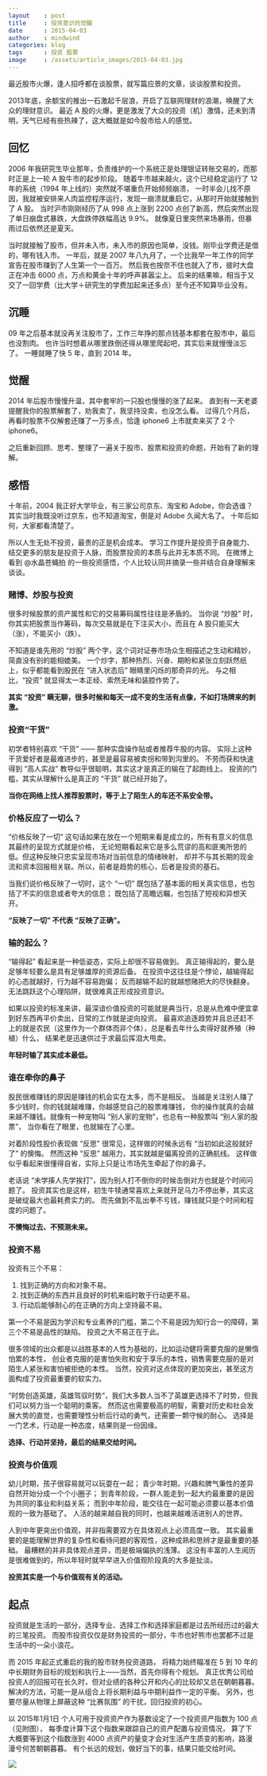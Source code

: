 ```yaml
---
layout    : post
title     : 投资意识的觉醒
date      : 2015-04-03
author    : mindwind
categories: blog
tags      : 投资 股票
image     : /assets/article_images/2015-04-03.jpg
---
```



最近股市火爆，逢人招呼都在谈股票，就写篇应景的文章，谈谈股票和投资。

2013年底，余额宝的推出一石激起千层浪，开启了互联网理财的浪潮，唤醒了大众的理财意识。
最近 A 股的火爆，更是激发了大众的投资（机）激情，还未到清明，天气已经有些热辣了，这大概就是如今股市给人的感觉。


## 回忆
2006 年我研究生毕业那年，负责维护的一个系统正是处理银证转账交易的，而那时正是上一轮 A 股牛市的起步阶段。
随着牛市越来越火，这个已经稳定运行了 12 年的系统（1994 年上线的）突然就不堪重负开始频频崩溃，
一时半会儿找不原因，我就被安排来人肉监控程序运行，发现一崩溃就重启它，从那时开始就接触到了 A 股。
当时沪市刚刚经历了从 998 点上涨到 2200 点创了新高，然后突然出现了单日崩盘式暴跌，大盘跌停跌幅高达 9.9%。
就像夏日里突然来场暴雨，但暴雨过后依然还是夏天。

当时就接触了股市，但并未入市，未入市的原因也简单，没钱。刚毕业学费还是借的，哪有钱入市。
一年后，就是 2007 年八九月了，一个比我早一年工作的同学宣告在股市赚到了人生第一个一百万。
然后我也按奈不住也就入了市，彼时大盘正在冲击 6000 点，万点和黄金十年的呼声甚嚣尘上。
后来的结果嘛，相当于又交了一回学费（比大学＋研究生的学费加起来还多点）至今还不知算毕业没有。


## 沉睡
09 年之后基本就没再关注股市了，工作三年挣的那点钱基本都套在股市中，最后也没割肉。
也许当时想着从哪里跌倒还得从哪里爬起吧，其实后来就慢慢淡忘了。
一睡就睡了快 5 年，直到 2014 年。


## 觉醒
2014 年后股市慢慢升温，其中套牢的一只股也慢慢的涨了起来。
直到有一天老婆提醒我你的股票解套了，劝我卖了，我坚持没卖，也没怎么看。
过得几个月后，再看时股票不仅解套还赚了一万多点，恰逢 iphone6 上市就卖来买了 2 个 iphone6。

之后重新回顾、思考、整理了一遍关于股市、股票和投资的命题，开始有了新的理解。


## 感悟
十年前，2004 我正好大学毕业，有三家公司京东、淘宝和 Adobe，你会选谁？
其实当时我既没听过京东，也不知道淘宝，倒是对 Adobe 久闻大名了。
十年后如何，大家都看清楚了。

所以人生无处不投资，最贵的正是机会成本。
学习工作提升是投资于自身能力、结交更多的朋友是投资于人脉，而股票投资的本质与此并无本质不同。
在微博上看到 @水晶苍蝇拍 的一些投资感悟，个人比较认同并摘录一些并结合自身理解来谈谈。


### 赌博、炒股与投资
很多时候股票的资产属性和它的交易筹码属性往往是矛盾的。
当你说 “炒股” 时，你其实把股票当作筹码，每次交易就是在下注买大小，而且在 A 股只能买大（涨），不能买小（跌）。

不知道是谁先用的 “炒股” 两个字，这个词对证券市场众生相描述之生动和精妙，简直没有别的能相媲美。
一个炒字，那种热烈、兴奋、期盼和紧张立刻跃然纸上，似乎都能看到股民在 “进入状态后” 眼睛里闪烁的那奇异的光。
与之相比，“投资” 就显得太一本正经、索然无味和装腔作势了。

__其实 “投资” 瞒无聊，很多时候和每天一成不变的生活有点像，不如打场牌来的刺激。__


### 投资“干货”
初学者特别喜欢 “干货” —— 那种实盘操作贴或者推荐牛股的内容。
实际上这种干货爱好者是最难进步的，甚至是最容易被卖拐和带到沟里的。
不劳而获和快速得到 “高人实战” 教导似乎很聪明，其实这才是真正的输在了起跑线上。
投资的门槛，其实从理解什么是真正的 “干货” 就已经开始了。

__当你在网络上找人推荐股票时，等于上了陌生人的车还不系安全带。__


### 价格反应了一切么？
“价格反映了一切” 这句话如果在放在一个短期来看是成立的，所有有意义的信息其最终的呈现方式就是价格，
无论短期看起来它是多么荒谬的高和匪夷所思的低。但这种反映只忠实呈现市场对当前信息的情绪映射，
却并不与其长期的现金流和资本回报相关联。所以，前者是趋势的核心，后者是投资的基石。

当我们说价格反映了一切时，这个 “一切” 既包括了基本面的相关真实信息，也包括了不实的信息或者夸大的信息；
既包括了高瞻远瞩，也包括了短视和异想天开。

__“反映了一切” 不代表 “反映了正确”。__


### 输的起么？
“输得起” 看起来是一种低姿态，实际上却很不容易做到。
真正输得起的，要么是足够年轻要么是具有足够雄厚的资源后备。
在投资中这往往是个悖论，越输得起的心态就越好，行为越不容易跑偏；
反而越输不起的就越想赌把大的尽快翻身。无法跳跃这个心理陷阱，就很难真正形成投资意识。

如果以投资的标准来讲，最深谙价值投资的可能就是典当行，总是从危难中便宜拿到好东西再平价卖出，日常的工作就是逆向投资。
最喜欢追逐趋势并且总还赶不上的就是农民（这里作为一个群体而非个体），总是看去年什么卖得好就养殖（种植）什么，
结果老是迅速供过于求最后挥泪大甩卖。

__年轻时输了其实成本最低。__


### 谁在牵你的鼻子
股民很难赚钱的原因是赚钱的机会实在太多，而不是相反。
当越是关注别人赚了多少钱时，你的钱就越难赚，你越感觉自己的股票难赚钱，
你的操作就真的会越来越不赚钱。就像有一种宠物叫 “别人家的宠物”，也总有一种股票叫 “别人家的股票”，
当你看在了眼里，也就输在了心里。

对着阶段性股价表现做 “反思” 很常见，这样做的时候永远有 “当初如此这般就好了” 的懊悔。
然而这种 “反思” 越用力，其实就越是偏离投资的正确航线。
这样做似乎看起来很懂得自省，实际上只是让市场先生牵起了你的鼻子。

老话说 “未学揍人先学挨打”，因为别人打不倒你的时候击倒对方也就是个时间问题了。
投资其实也是这样，初生牛犊通常喜欢上来就开足马力不停出拳，其实这是破绽最大也最耗费实力的。
而先做到不乱出拳不亏钱，赚钱就只是个时间和程度的问题了。

__不懊悔过去、不预测未来。__


### 投资不易
投资有三个不易：

  1. 找到正确的方向和对象不易。
  2. 找到正确的东西并且良好的时机来临时敢于行动更不易。
  3. 行动后能够耐心的在正确的方向上坚持最不易。

第一个不易是因为学识和专业素养的门槛，第二个不易是因为知行合一的障碍，第三个不易是品性的缺陷。
投资之大不易正在于此。

很多领域的出众都是以战胜基本的人性为基础的，比如运动健将需要克服的是懒惰怕累的本性，
创业者克服的是害怕失败和安于享乐的本性，销售需要克服的是对陌生人紧张和害怕被拒绝的本性。
当然，投资对这点体现的更加突出，甚至这方面构成了投资最重要的软实力。

“时势创造英雄，英雄驾驭时势”，我们大多数人当不了英雄更选择不了时势，但我们可以努力当一个聪明的乘客。
然而这也需要极高的明智，需要对历史和社会发展大势的直觉，也需要理性分析后行动的勇气，还需要一颗守候的耐心。
选择是一门艺术，行动是一种态度，结果则是一份因缘。

__选择、行动并坚持，最后的结果交给时间。__


### 投资与价值观
幼儿时期，孩子很容易就可以玩耍在一起；
青少年时期，兴趣和脾气秉性的差异自然开始分成一个个小圈子；
到青年阶段，一群人能走到一起大约最重要的是因为共同的事业和利益关系；
而到中年阶段，能交往在一起可能必须要以基本价值观的一致为基础了。
人活的越来越自我的同时，也越来越难活进别人的世界。

人到中年更突出价值观，并非指需要双方在具体观点上必须高度一致。
其实最重要的是能理解世界的复杂性和看待问题的客观性，这种成熟和思辨才是最重要的基础。
最糟糕的并非具体观点差异，而是极端偏执的浅薄。
这没有丰富的人生阅历是很难做到的，所以年轻时就早早进入价值观阶段真的大多是扯淡。

__投资其实是一个与价值观有关的活动。__


## 起点
投资就是生活的一部分，选择专业、选择工作和选择家庭都是过去所经历过的最大的三笔投资。
而股市投资仅仅是财务投资的一部分，牛市也好熊市也罢都不过是生活中的一朵小浪花。

而 2015 年起正式重启的我的股市财务投资道路，
将精力始终瞄准在 5 到 10 年的中长期财务目标的规划和执行上——当然，首先你得有个规划。
真正优秀公司给投资人的回报可在长久时，但对业绩的各种公开和内心的比较却又总在朝朝暮暮。
解决的方法，可能一是从组合上将长期利益与中期利益作一定的平衡。
另外，也要尽量从物理上屏蔽这种 “比赛氛围” 的干扰，回归投资的初心。

以 2015年1月1日 个人可用于投资资产作为基数设定了一个投资资产指数为 100 点（见附图），
每季度计算下这个指数来跟踪自己的资产配置与投资情况，
算了下大概要等到这个指数涨到 4000 点资产的量变才会对生活产生质变的影响，路漫漫兮何苦朝朝暮暮。
有个长远的规划，做好当下的事，结果只能交给时间。

![](/assets/article_images/2015-04-03-1.png)
